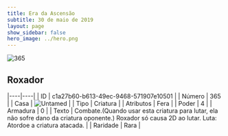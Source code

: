 ```yaml
---
title: Era da Ascensão
subtitle: 30 de maio de 2019
layout: page
show_sidebar: false
hero_image: ../hero.png
---
```


![365](https://cdn.keyforgegame.com/media/card_front/pt/435_365_H6C9CQ69JCW8_pt.png)

## Roxador

|----|----|
| ID | c1a27b60-b613-49ec-9468-571907e10501 |
| Número | 365 |
| Casa | ![Untamed](https://archonarcana.com/images/thumb/b/bd/Untamed.png/22px-Untamed.png "Indomados") |
| Tipo | Criatura |
| Atributos | Fera |
| Poder | 4 |
| Armadura | 0 |
| Texto | Combate.(Quando usar esta criatura para lutar, ela não sofre dano da  criatura oponente.) Roxador só causa 2D ao lutar. Luta: Atordoe a criatura atacada. |
| Raridade | Rara |
